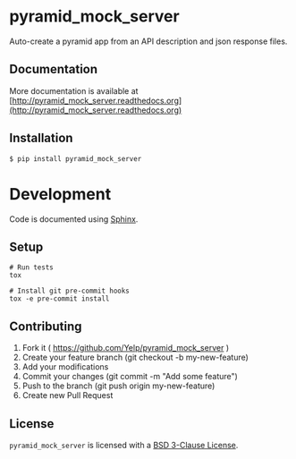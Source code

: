 # pyramid_mock_server
Auto-create a pyramid app from an API description and json response files.

## Documentation

More documentation is available at [http://pyramid_mock_server.readthedocs.org](http://pyramid_mock_server.readthedocs.org)

## Installation
```
$ pip install pyramid_mock_server
```

# Development

Code is documented using [Sphinx](http://www.sphinx-doc.org/en/stable/).

## Setup
```
# Run tests
tox

# Install git pre-commit hooks
tox -e pre-commit install
```

## Contributing

1. Fork it ( https://github.com/Yelp/pyramid_mock_server )
1. Create your feature branch (git checkout -b my-new-feature)
1. Add your modifications
1. Commit your changes (git commit -m "Add some feature")
1. Push to the branch (git push origin my-new-feature)
1. Create new Pull Request

## License

`pyramid_mock_server` is licensed with a [BSD 3-Clause License](https://opensource.org/licenses/BSD-3-Clause).
